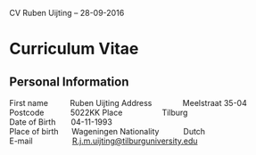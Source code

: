 CV Ruben Uijting – 28-09-2016

Curriculum Vitae 
=======

## Personal Information

First name&nbsp;&nbsp;&nbsp;&nbsp;&nbsp;&nbsp; &nbsp;&nbsp; Ruben Uijting
Address&nbsp;&nbsp;&nbsp;&nbsp;&nbsp;&nbsp;&nbsp;&nbsp;&nbsp;&nbsp;&nbsp;&nbsp;&nbsp; Meelstraat 35-04
Postcode&nbsp;&nbsp;&nbsp;&nbsp;&nbsp;&nbsp;&nbsp;&nbsp;&nbsp;&nbsp;&nbsp;&nbsp;5022KK
Place&nbsp;&nbsp;&nbsp;&nbsp;&nbsp;&nbsp;&nbsp;&nbsp;&nbsp;&nbsp;&nbsp;&nbsp;&nbsp;&nbsp;&nbsp;&nbsp;&nbsp;&nbsp;Tilburg  
Date of Birth&nbsp;&nbsp;&nbsp;&nbsp;&nbsp;&nbsp;&nbsp;04-11-1993  
Place of birth&nbsp;&nbsp;&nbsp;&nbsp;&nbsp;&nbsp;Wageningen 
Nationality&nbsp;&nbsp;&nbsp;&nbsp;&nbsp;&nbsp;&nbsp;&nbsp;&nbsp;&nbsp; Dutch  
E-mail&nbsp;&nbsp;&nbsp;&nbsp;&nbsp;&nbsp;&nbsp;&nbsp;&nbsp;&nbsp;&nbsp;&nbsp;&nbsp;&nbsp;&nbsp;&nbsp;&nbsp;&nbsp;R.j.m.uijting@tilburguniversity.edu
